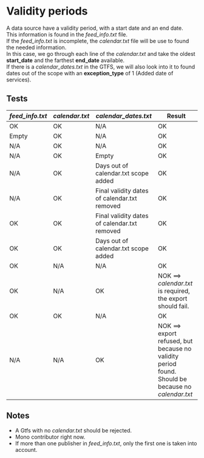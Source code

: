 # Validity periods
A data source have a validity period, with a start date and an end date.  
This information is found in the *feed_info.txt* file.   
If the *feed_info.txt* is incomplete, the *calendar.txt* file will be use to found the needed information.  
In this case, we go through each line of the *calendar.txt* and take the oldest **start_date** and the farthest **end_date** available.  
If there is a *calendar_dates.txt* in the GTFS, we will also look into it to found dates out of the scope with an **exception_type** of 1 (Added date of services).  

## Tests

| *feed_info.txt*  | *calendar.txt* | *calendar_dates.txt* | Result |
|----|---|---|---|
| OK | OK | N/A | OK |
| Empty | OK | N/A | OK |
| N/A | OK | N/A | OK |
| N/A | OK | Empty | OK |
| N/A | OK | Days out of calendar.txt scope added | OK |
| N/A | OK | Final validity dates of calendar.txt removed | OK |
| OK  | OK | Final validity dates of calendar.txt removed  | OK |
| OK  | OK | Days out of calendar.txt scope added | OK |
| OK | N/A | N/A | OK |
| OK | N/A | OK | NOK ==> *calendar.txt* is required, the export should fail. |
| OK | OK | N/A | OK |
| N/A | N/A | OK | NOK ==> export refused, but because no validity period found. Should be because no *calendar.txt* |




## Notes
* A Gtfs with no *calendar.txt* should be rejected.  
* Mono contributor right now.
* If more than one publisher in *feed_info.txt*, only the first one is taken into account.
